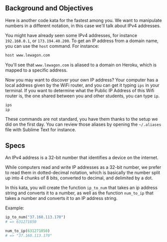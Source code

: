 ## Background and Objectives

Here is another code kata for the fastest among you. We want to manipulate numbers in a different notation, in this case we'll talk about IPv4 addresses.

You might have already seen some IPv4 addresses, for instance `192.168.0.1`, or
`173.194.40.200`. To get an IP address from a domain name, you can use the `host` command. For instance:

```bash
host www.lewagon.com
```

You'll see that `www.lewagon.com` is aliased to a domain on Heroku, which
is mapped to a specific address.

Now you may want to discover your own IP address? Your computer has a local
address given by the WiFi router, and you can get it typing `ips` in your
terminal. If you want to determine what the Public IP Address of this Wifi router is, the one shared between you and other students, you can type `ip`.

```bash
ips
ip
```

These commands are not standard, you have them thanks to the setup we did on the first day. You can review those aliases by opening the `~/.aliases` file with Sublime Text for instance.

## Specs

An IPv4 address is a 32-bit number that identifies a device on the internet.

While computers read and write IP addresses as a 32-bit number, we prefer to read them in dotted-decimal notation, which is basically the number split up into 4 chunks of 8 bits, converted to decimal, and delimited by a dot.

In this kata, you will create the function `ip_to_num` that takes an ip address string and converts it to a number, as well as the function `num_to_ip` that takes a number and converts it to an IP address string.

Example:

```ruby
ip_to_num("37.160.113.170")
# => 631271850

num_to_ip(631271850)
# => "37.160.113.170"
```
